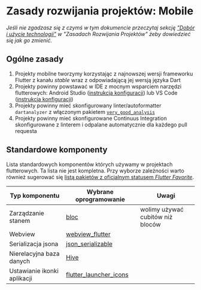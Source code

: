 # Zasady rozwijania projektów: Mobile

*Jeśli nie zgadzasz się z czymś w tym dokumencie przeczytaj sekcję ["Dobór i użycie technologii"](project_development.md#dobór-i-użycie-technologii) w "Zasadach Rozwijania Projektów" żeby dowiedzieć się jak go zmienić.*

## Ogólne zasady
1. Projekty mobilne tworzymy korzystając z najnowszej wersji frameworku Flutter z kanału *stable* wraz z odpowiadającą jej wersją języka Dart
2. Projekty powinny powstawać w IDE z mocnym wsparciem narzędzi flutterowych: Android Studio ([instrukcja konfiguracji](https://flutter.dev/docs/development/tools/android-studio)) lub VS Code ([instrukcja konfiguracji](https://flutter.dev/docs/development/tools/vs-code))
3. Projekty powinny mieć skonfigurowany linter/autoformatter `dartanalyzer` z włączonym pakietem [`very_good_analysis`](https://github.com/VeryGoodOpenSource/very_good_analysis)
4. Projekty powinny mieć skonfigurowane Continuus Integration skonfigurowane z linterem i odpalane automatycznie dla każdego pull requesta

## Standardowe komponenty
Lista standardowych komponentów których używamy w projektach flutterowych. Ta lista nie jest kompletna.
Przy wyborze zależności warto również sugerować się [listą pakietów z oficjalnym statusem *Flutter Favorite*](https://pub.dev/flutter/favorites).

| Typ komponentu                              | Wybrane oprogramowanie                                  | Uwagi
| --------------------------------            | ------------------------------------------              | -----
| Zarządzanie stanem                          | [bloc](https://pub.dev/packages/bloc)                   | wolimy używać cubitów niż bloców
| Webview                                     | [webview_flutter](https://pub.dev/packages/webview_flutter)
| Serializacja jsona                          | [json_serializable](https://pub.dev/packages/json_serializable) |
| Nierelacyjna baza danych                    | [Hive](https://pub.dev/packages/hive)                   |
| Ustawianie ikonki aplikacji                 | [flutter_launcher_icons](https://pub.dev/packages/flutter_launcher_icons)
